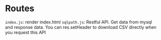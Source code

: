 ﻿# Routes 
`index.js`: render index.html
`sqlpath.js`: Restful API. Get data from mysql and response data. You can res.setHeader to download CSV directly when you request this API


